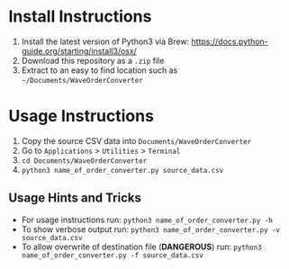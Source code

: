 # Install Instructions
1. Install the latest version of Python3 via Brew: https://docs.python-guide.org/starting/install3/osx/
2. Download this repository as a `.zip` file
3. Extract to an easy to find location such as `~/Documents/WaveOrderConverter`

# Usage Instructions
1. Copy the source CSV data into `Documents/WaveOrderConverter`
2. Go to `Applications` > `Utilities` > `Terminal`
3. `cd Documents/WaveOrderConverter`
4. `python3 name_of_order_converter.py source_data.csv`

## Usage Hints and Tricks
* For usage instructions run: `python3 name_of_order_converter.py -h`
* To show verbose output run: `python3 name_of_order_converter.py -v source_data.csv`
* To allow overwrite of destination file (**DANGEROUS**) run: `python3 name_of_order_converter.py -f source_data.csv`
